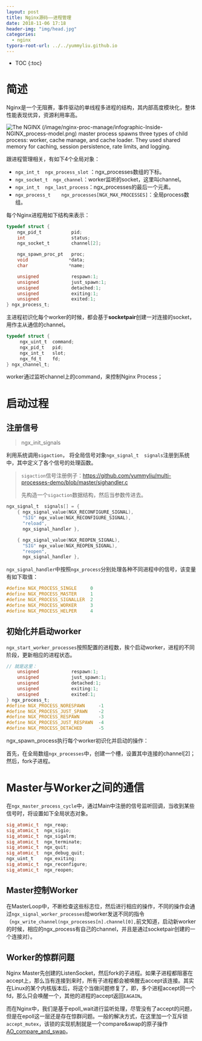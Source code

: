 ```yaml
---
layout: post
title: Nginx源码——进程管理
date: 2018-11-06 17:18
header-img: "img/head.jpg"
categories: 
  - nginx
typora-root-url: ../../yummyliu.github.io
---
```


* TOC
{:toc}

# 简述

Nginx是一个无阻赛，事件驱动的单线程多进程的结构，其内部高度模块化，整体性能表现优异，资源利用率高。

![The NGINX (/image/nginx-proc-manage/infographic-Inside-NGINX_process-model.png) master process spawns three types of child process: worker, cache manage, and cache loader. They used shared memory for caching, session persistence, rate limits, and logging.](https://www.nginx.com/wp-content/uploads/2015/06/infographic-Inside-NGINX_process-model.png)

跟进程管理相关，有如下4个全局对象：

+ `ngx_int_t  ngx_process_slot` ：ngx_processes数组的下标。
+ `ngx_socket_t  ngx_channel`：worker监听的socket，这里叫channel。
+ `ngx_int_t  ngx_last_process`：ngx_processes的最后一个元素。
+ `ngx_process_t    ngx_processes[NGX_MAX_PROCESSES]`：全局process数组。

每个Nginx进程用如下结构来表示：

```c
typedef struct {
    ngx_pid_t           pid;
    int                 status;
    ngx_socket_t        channel[2];

    ngx_spawn_proc_pt   proc;
    void               *data;
    char               *name;

    unsigned            respawn:1;
    unsigned            just_spawn:1;
    unsigned            detached:1;
    unsigned            exiting:1;
    unsigned            exited:1;
} ngx_process_t;
```

主进程初识化每个worker的时候，都会基于**socketpair**创建一对连接的socket，用作主从通信的channel。

```c
typedef struct {
     ngx_uint_t  command;
     ngx_pid_t   pid;
     ngx_int_t   slot;
     ngx_fd_t    fd;
} ngx_channel_t;
```

worker通过监听channel上的command，来控制Nginx Process；

# 启动过程

## 注册信号

> ngx_init_signals

利用系统调用`sigaction`， 将全局信号对象`ngx_signal_t  signals`注册到系统中，其中定义了各个信号的处理函数。

> `sigaction`信号注册例子：<https://github.com/yummyliu/multi-processes-demo/blob/master/sighandler.c>
>
> 先构造一个`sigaction`数据结构，然后当参数传进去。

```c
ngx_signal_t  signals[] = {
    { ngx_signal_value(NGX_RECONFIGURE_SIGNAL),
      "SIG" ngx_value(NGX_RECONFIGURE_SIGNAL),
      "reload",
      ngx_signal_handler },

    { ngx_signal_value(NGX_REOPEN_SIGNAL),
      "SIG" ngx_value(NGX_REOPEN_SIGNAL),
      "reopen",
      ngx_signal_handler },
```

`ngx_signal_handler`中按照`ngx_process`分别处理各种不同进程中的信号，该变量有如下取值：

```c
#define NGX_PROCESS_SINGLE     0
#define NGX_PROCESS_MASTER     1
#define NGX_PROCESS_SIGNALLER  2
#define NGX_PROCESS_WORKER     3
#define NGX_PROCESS_HELPER     4
```

## 初始化并启动worker

`ngx_start_worker_processes`按照配置的进程数，挨个启动worker，进程的不同阶段，更新相应的进程状态。

```c
// 就是这里：
    unsigned            respawn:1;
    unsigned            just_spawn:1;
    unsigned            detached:1;
    unsigned            exiting:1;
    unsigned            exited:1;
} ngx_process_t;
#define NGX_PROCESS_NORESPAWN     -1
#define NGX_PROCESS_JUST_SPAWN    -2
#define NGX_PROCESS_RESPAWN       -3
#define NGX_PROCESS_JUST_RESPAWN  -4
#define NGX_PROCESS_DETACHED      -5
```

ngx_spawn_process执行每个worker初识化并启动的操作：

首先，在全局数组`ngx_processes`中，创建一个槽，设置其中连接的channel[2]；然后，fork子进程。

# Master与Worker之间的通信

在`ngx_master_process_cycle`中，通过Main中注册的信号监听回调，当收到某些信号时，将设置如下全局状态对象。

```c
sig_atomic_t  ngx_reap;
sig_atomic_t  ngx_sigio;
sig_atomic_t  ngx_sigalrm;
sig_atomic_t  ngx_terminate;
sig_atomic_t  ngx_quit;
sig_atomic_t  ngx_debug_quit;
ngx_uint_t    ngx_exiting;
sig_atomic_t  ngx_reconfigure;
sig_atomic_t  ngx_reopen;
```

## Master控制Worker

在MasterLoop中，不断检查这些标志位，然后进行相应的操作，不同的操作会通过`ngx_signal_worker_processes`给worker发送不同的指令（`ngx_write_channel(ngx_processes[n].channel[0],`前文知道，启动新worker的时候，相应的ngx_process有自己的channel，并且是通过socketpair创建的一个连接对）。

## Worker的惊群问题

Nginx Master先创建的ListenSocket，然后fork的子进程。如果子进程都阻塞在accept上，那么当有连接到来时，所有子进程都会被唤醒去accept该连接。其实在Linux的某个内核版本后，将这个当做问题修复了，即，多个进程accept同一个fd，那么只会唤醒一个，其他的进程的accept返回`EAGAIN`。

而在Nginx中，我们是基于epoll_wait进行监听处理，尽管没有了accept的问题，但是在epoll这一层还是存在惊群问题。一般的解决方式，在这里加一个互斥锁`accept_mutex`，该锁的实现机制就是一个compare&swap的原子操作[AO_compare_and_swap](<http://www.ccp4.ac.uk/dist/checkout/gc-7.2e/libatomic_ops/src/atomic_ops/sysdeps/gcc/mips.h>)。





